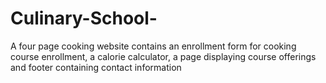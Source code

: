 # Culinary-School-
A four page cooking website contains an enrollment form for cooking course enrollment, a calorie calculator, a page displaying course offerings and footer containing contact information
